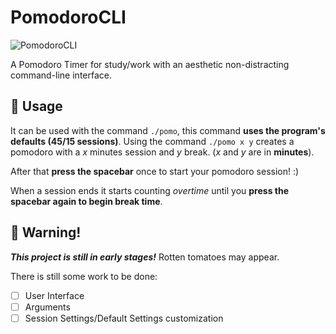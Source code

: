# PomodoroCLI
![PomodoroCLI](../main/img/to_ma_to.png)

A Pomodoro Timer for study/work with an aesthetic non-distracting command-line interface.

## :tomato: Usage
It can be used with the command `./pomo`, this command **uses the program's defaults (45/15 sessions)**.
Using the command `./pomo x y` creates a pomodoro with a *x* minutes session and *y* break. (*x* and *y* are in **minutes**).

After that **press the spacebar** once to start your pomodoro session! :)

When a session ends it starts counting *overtime* until you **press the spacebar again to begin break time**.

## :garlic: Warning!
***This project is still in early stages!***
Rotten tomatoes may appear.

There is still some work to be done:
- [ ] User Interface
- [ ] Arguments
- [ ] Session Settings/Default Settings customization
